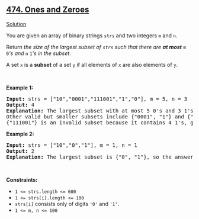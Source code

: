 <h2><a href="https://leetcode.com/problems/ones-and-zeroes/">474. Ones and Zeroes</a></h2><p><a href="./ones_and_zeroes.cpp">Solution</a></p><div><p>You are given an array of binary strings <code>strs</code> and two integers <code>m</code> and <code>n</code>.</p>

<p>Return <em>the size of the largest subset of <code>strs</code> such that there are <strong>at most</strong> </em><code>m</code><em> </em><code>0</code><em>'s and </em><code>n</code><em> </em><code>1</code><em>'s in the subset</em>.</p>

<p>A set <code>x</code> is a <strong>subset</strong> of a set <code>y</code> if all elements of <code>x</code> are also elements of <code>y</code>.</p>

<p>&nbsp;</p>
<p><strong class="example">Example 1:</strong></p>

<pre><strong>Input:</strong> strs = ["10","0001","111001","1","0"], m = 5, n = 3
<strong>Output:</strong> 4
<strong>Explanation:</strong> The largest subset with at most 5 0's and 3 1's is {"10", "0001", "1", "0"}, so the answer is 4.
Other valid but smaller subsets include {"0001", "1"} and {"10", "1", "0"}.
{"111001"} is an invalid subset because it contains 4 1's, greater than the maximum of 3.
</pre>

<p><strong class="example">Example 2:</strong></p>

<pre><strong>Input:</strong> strs = ["10","0","1"], m = 1, n = 1
<strong>Output:</strong> 2
<b>Explanation:</b> The largest subset is {"0", "1"}, so the answer is 2.
</pre>

<p>&nbsp;</p>
<p><strong>Constraints:</strong></p>

<ul>
	<li><code>1 &lt;= strs.length &lt;= 600</code></li>
	<li><code>1 &lt;= strs[i].length &lt;= 100</code></li>
	<li><code>strs[i]</code> consists only of digits <code>'0'</code> and <code>'1'</code>.</li>
	<li><code>1 &lt;= m, n &lt;= 100</code></li>
</ul>
</div>